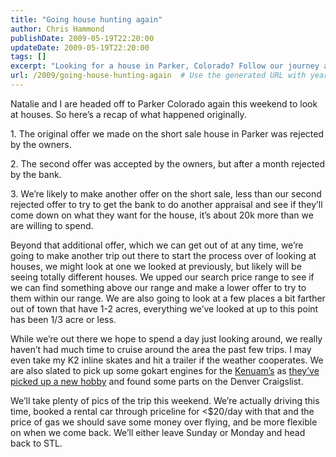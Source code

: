 ```yaml
---
title: "Going house hunting again"
author: Chris Hammond
publishDate: 2009-05-19T22:20:00
updateDate: 2009-05-19T22:20:00
tags: []
excerpt: "Looking for a house in Parker, Colorado? Follow our journey as we navigate through offers and explore properties for sale. Stay tuned for updates!"
url: /2009/going-house-hunting-again  # Use the generated URL with year
---
```

<p>Natalie and I are headed off to Parker Colorado again this weekend to look at houses. So here’s a recap of what happened originally.</p>  <p>1. The original offer we made on the short sale house in Parker was rejected by the owners.</p>  <p>2. The second offer was accepted by the owners, but after a month rejected by the bank.</p>  <p>3. We’re likely to make another offer on the short sale, less than our second rejected offer to try to get the bank to do another appraisal and see if they’ll come down on what they want for the house, it’s about 20k more than we are willing to spend.</p>  <p>Beyond that additional offer, which we can get out of at any time, we’re going to make another trip out there to start the process over of looking at houses, we might look at one we looked at previously, but likely will be seeing totally different houses. We upped our search price range to see if we can find something above our range and make a lower offer to try to them within our range. We are also going to look at a few places a bit farther out of town that have 1-2 acres, everything we’ve looked at up to this point has been 1/3 acre or less.</p>  <p>While we’re out there we hope to spend a day just looking around, we really haven’t had much time to cruise around the area the past few trips. I may even take my K2 inline skates and hit a trailer if the weather cooperates. We are also slated to pick up some gokart engines for the <a href="https://www.kenuam.com/" target="_blank">Kenuam’s</a> as <a href="https://www.kenuam.com/Blog/tabid/65/EntryID/45/Default.aspx" target="_blank">they’ve picked up a new hobby</a> and found some parts on the Denver Craigslist.</p>  <p>We’ll take plenty of pics of the trip this weekend. We’re actually driving this time, booked a rental car through priceline for <$20/day with that and the price of gas we should save some money over flying, and be more flexible on when we come back. We’ll either leave Sunday or Monday and head back to STL.</p>


